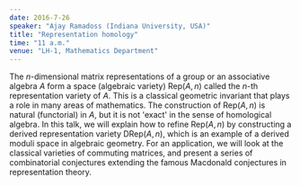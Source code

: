 ```yaml
---
date: 2016-7-26
speaker: "Ajay Ramadoss (Indiana University, USA)"
title: "Representation homology"
time: "11 a.m." 
venue: "LH-1, Mathematics Department"
---
```

The $n$-dimensional matrix representations of a group or an associative
algebra $A$ form a space (algebraic variety) Rep$(A,n)$ called the $n$-th
representation  variety of $A$. This is a classical geometric invariant that
plays a role in many areas of mathematics. The construction of Rep$(A,n)$ is
natural (functorial) in $A$, but it is not 'exact' in the sense of
homological algebra. In this talk, we will
explain how to refine Rep$(A,n)$ by constructing a derived representation
variety DRep$(A,n)$, which is an example of a derived moduli space in
algebraic geometry. For an application, we will look at the classical
varieties of commuting matrices, and present a series of combinatorial
conjectures extending the famous Macdonald conjectures in representation
theory.
